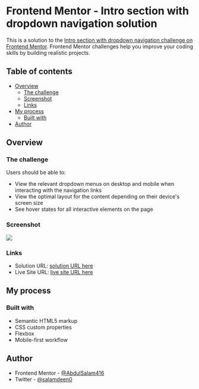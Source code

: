 # Frontend Mentor - Intro section with dropdown navigation solution

This is a solution to the [Intro section with dropdown navigation challenge on Frontend Mentor](https://www.frontendmentor.io/challenges/intro-section-with-dropdown-navigation-ryaPetHE5). Frontend Mentor challenges help you improve your coding skills by building realistic projects.

## Table of contents

- [Overview](#overview)
  - [The challenge](#the-challenge)
  - [Screenshot](#screenshot)
  - [Links](#links)
- [My process](#my-process)
  - [Built with](#built-with)
- [Author](#author)

## Overview

### The challenge

Users should be able to:

- View the relevant dropdown menus on desktop and mobile when interacting with the navigation links
- View the optimal layout for the content depending on their device's screen size
- See hover states for all interactive elements on the page

### Screenshot

![](./Screenshot.jpg)

### Links

- Solution URL: [solution URL here](https://www.frontendmentor.io/solutions/introsectionwithdropdownnavigationmain-tV4rjryGTd)
- Live Site URL: [live site URL here](https://abdulsalam416.github.io/intro-section-with-dropdown-navigation-main/)

## My process

### Built with

- Semantic HTML5 markup
- CSS custom properties
- Flexbox
- Mobile-first workflow

## Author

- Frontend Mentor - [@AbdulSalam416](https://www.frontendmentor.io/profile/AbdulSalm416)
- Twitter - [@salamdeen0](https://www.twitter.com/salamdeen0)
